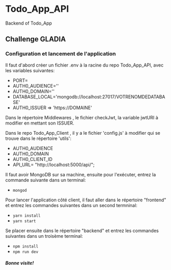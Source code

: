 # Todo_App_API
Backend of Todo_App

## Challenge GLADIA

### Configuration et lancement de l'application

Il faut d'abord créer un fichier .env à la racine du repo Todo_App_API, avec les variables suivantes: 

- PORT= 
- AUTH0_AUDIENCE=''
- AUTH0_DOMAIN='' 
- DATABASE_LOCAL='mongodb://localhost:27017/VOTRENOMDEDATABASE'
- AUTH0_ISSUER => 'https://DOMAINE'

Dans le répertoire Middlewares , le fichier checkJwt, la variable jwtURI à modifier en mettant son ISSUER.

Dans le repo 
Todo_App_Client , il y a le fichier 'config.js' à modifier qui se trouve dans le répertoire 'utils':

- AUTH0_AUDIENCE 
- AUTH0_DOMAIN 
- AUTH0_CLIENT_ID
- API_URL= "http://localhost:5000/api/";


Il faut avoir MongoDB sur sa machine, ensuite pour l'exécuter, entrez la commande suivante dans un terminal: 

- ```mongod```

Pour lancer l'application  côté client, il faut aller dans le répertoire "frontend" et entrez les commandes suivantes dans un second termninal: 

- ```yarn install```
- ```yarn start```
 
Se placer ensuite dans le répertoire "backend" et entrez les commandes suivantes dans un troisème terminal: 

- ```npm install```
- ```npm run dev```


##### Bonne visite!



